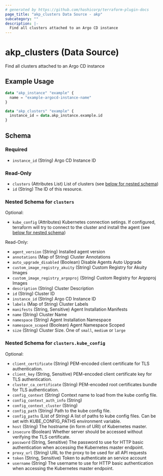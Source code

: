 ```yaml
---
# generated by https://github.com/hashicorp/terraform-plugin-docs
page_title: "akp_clusters Data Source - akp"
subcategory: ""
description: |-
  Find all clusters attached to an Argo CD instance
---
```


# akp_clusters (Data Source)

Find all clusters attached to an Argo CD instance

## Example Usage

```terraform
data "akp_instance" "example" {
  name = "example-argocd-instance-name"
}

data "akp_clusters" "example" {
  instance_id = data.akp_instance.example.id
}
```

<!-- schema generated by tfplugindocs -->
## Schema

### Required

- `instance_id` (String) Argo CD Instance ID

### Read-Only

- `clusters` (Attributes List) List of clusters (see [below for nested schema](#nestedatt--clusters))
- `id` (String) The ID of this resource.

<a id="nestedatt--clusters"></a>
### Nested Schema for `clusters`

Optional:

- `kube_config` (Attributes) Kubernetes connection setings. If configured, terraform will try to connect to the cluster and install the agent (see [below for nested schema](#nestedatt--clusters--kube_config))

Read-Only:

- `agent_version` (String) Installed agent version
- `annotations` (Map of String) Cluster Annotations
- `auto_upgrade_disabled` (Boolean) Disable Agents Auto Upgrade
- `custom_image_registry_akuity` (String) Custom Registry for Akuity Images
- `custom_image_registry_argoproj` (String) Custom Registry for Argoproj Images
- `description` (String) Cluster Description
- `id` (String) Cluster ID
- `instance_id` (String) Argo CD Instance ID
- `labels` (Map of String) Cluster Labels
- `manifests` (String, Sensitive) Agent Installation Manifests
- `name` (String) Cluster Name
- `namespace` (String) Agent Installation Namespace
- `namespace_scoped` (Boolean) Agent Namespace Scoped
- `size` (String) Cluster Size. One of `small`, `medium` or `large`

<a id="nestedatt--clusters--kube_config"></a>
### Nested Schema for `clusters.kube_config`

Optional:

- `client_certificate` (String) PEM-encoded client certificate for TLS authentication.
- `client_key` (String, Sensitive) PEM-encoded client certificate key for TLS authentication.
- `cluster_ca_certificate` (String) PEM-encoded root certificates bundle for TLS authentication.
- `config_context` (String) Context name to load from the kube config file.
- `config_context_auth_info` (String)
- `config_context_cluster` (String)
- `config_path` (String) Path to the kube config file.
- `config_paths` (List of String) A list of paths to kube config files. Can be set with KUBE_CONFIG_PATHS environment variable.
- `host` (String) The hostname (in form of URI) of Kubernetes master.
- `insecure` (Boolean) Whether server should be accessed without verifying the TLS certificate.
- `password` (String, Sensitive) The password to use for HTTP basic authentication when accessing the Kubernetes master endpoint.
- `proxy_url` (String) URL to the proxy to be used for all API requests
- `token` (String, Sensitive) Token to authenticate an service account
- `username` (String) The username to use for HTTP basic authentication when accessing the Kubernetes master endpoint.


